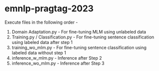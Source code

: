 # emnlp-pragtag-2023
Execute files in the following order - 

1. Domain Adaptation.py - For fine-tuning MLM using unlabeled data
2. Training.py / Classification.py - For fine-tuning sentence classification using labeled data after step 1
3. training_wo_mlm.py - For fine-tuning sentence classification using labeled data without step 1
4. inference_w_mlm.py - Inference after Step 2
5. inference_wo_mlm.py - Inference after Step 3
